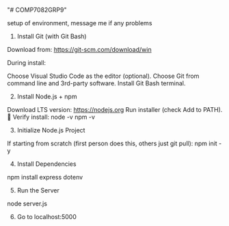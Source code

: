 "# COMP7082GRP9" 

setup of environment, message me if any problems

1. Install Git (with Git Bash)

Download from: https://git-scm.com/download/win

During install:

Choose Visual Studio Code as the editor (optional).
Choose Git from command line and 3rd-party software.
Install Git Bash terminal.

2. Install Node.js + npm

Download LTS version: https://nodejs.org
Run installer (check Add to PATH).
📌 Verify install:
node -v
npm -v

3. Initialize Node.js Project

If starting from scratch (first person does this, others just git pull):
npm init -y

4. Install Dependencies

npm install express dotenv

5. Run the Server

node server.js

6. Go to localhost:5000